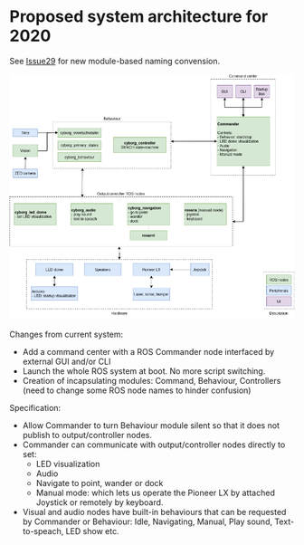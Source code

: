 # Proposed system architecture for 2020

See [Issue29](https://github.com/thentnucyborg/CyborgRobot/issues/29) for new module-based naming convension.

![System architecture](system_proposal_2020.png)

Changes from current system: 
- Add a command center with a ROS Commander node interfaced by external GUI and/or CLI
- Launch the whole ROS system at boot. No more script switching.
- Creation of incapsulating modules: Command, Behaviour, Controllers (need to change some ROS node names to hinder confusion)

Specification:
- Allow Commander to turn Behaviour module silent so that it does not publish to output/controller nodes.
- Commander can communicate with output/controller nodes directly to set:
  - LED visualization
  - Audio
  - Navigate to point, wander or dock
  - Manual mode: which lets us operate the Pioneer LX by attached Joystick or remotely by keyboard.
- Visual and audio nodes have built-in behaviours that can be requested by Commander or Behaviour: Idle, Navigating, Manual, Play sound, Text-to-speach, LED show etc.
